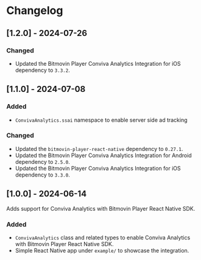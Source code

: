 # Changelog

## [1.2.0] - 2024-07-26

### Changed

- Updated the Bitmovin Player Conviva Analytics Integration for iOS dependency to `3.3.2`.

## [1.1.0] - 2024-07-08

### Added

- `ConvivaAnalytics.ssai` namespace to enable server side ad tracking

### Changed

- Updated the `bitmovin-player-react-native` dependency to `0.27.1`.
- Updated the Bitmovin Player Conviva Analytics Integration for Android dependency to `2.5.0`.
- Updated the Bitmovin Player Conviva Analytics Integration for iOS dependency to `3.3.0`.

## [1.0.0] - 2024-06-14

Adds support for Conviva Analytics with Bitmovin Player React Native SDK.

### Added

- `ConvivaAnalytics` class and related types to enable Conviva Analytics with Bitmovin Player React Native SDK.
- Simple React Native app under `example/` to showcase the integration.

